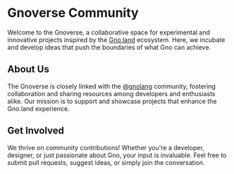 # Gnoverse Community

Welcome to the Gnoverse, a collaborative space for experimental and innovative projects inspired by the [Gno.land](https://gno.land) ecosystem.
Here, we incubate and develop ideas that push the boundaries of what Gno can achieve.

## About Us

The Gnoverse is closely linked with the [@gnolang](https://github.com/gnolang) community, fostering collaboration and sharing resources among developers and enthusiasts alike.
Our mission is to support and showcase projects that enhance the Gno.land experience.

## Get Involved

We thrive on community contributions! Whether you're a developer, designer, or just passionate about Gno, your input is invaluable.
Feel free to submit pull requests, suggest ideas, or simply join the conversation.
